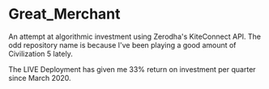 # Great_Merchant
An attempt at algorithmic investment using Zerodha's KiteConnect API.
The odd repository name is because I've been playing a good amount of Civilization 5 lately.

The LIVE Deployment has given me 33% return on investment per quarter since March 2020.

